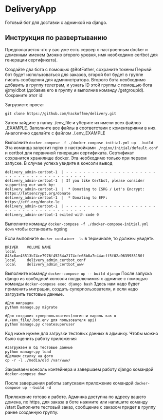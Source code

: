 # DeliveryApp
Готовый бот для доставки с админкой на django. 

## Инструкция по развертыванию 
Предполагается что у вас уже есть сервер с настроенным docker и доменным именем (можно второго уровня, имя необходимо certbot для генерации сертификата).

Создайте два бота с помощью @BotFather, сохраните токены
Перывй бот будет использоваться для заказов, второй бот будет в группе писать сообщения для администратора.
Второго бота необходимо добавить в группу телеграм, и узнать ID этой группы с помощью бота @myidbot (добавив его в группу и выполнив команду /getgroupid). Сохраните этот id

Загрузисте проект
```
git clone https://github.com/hackoffme/delivery.git
```
Затем зайдите в папку ./env_file и уберите из имени всех файлов _EXAMPLE. Заполните все файлы в соответствии с коментариями в них.
Аналогично сделайте с файлом ./.env_EXAMPLE

Выполните `docker-compose -f ./docker-compose-initial.yml up --build`
Эта команда запустит nginx с настройками `./nginx/initial/default.conf` и certbot для первичной генерации сертификата. Сертификат сохранится хранилище docker. Эта необходимо только при первом запуске. 
В случае успеха увидите в консоли вывод 
```
delivery_admin-certbot-1  | - - - - - - - - - - - - - - - - - - - - - - - - - - - - - - - - - - - - - - - -
delivery_admin-certbot-1  | If you like Certbot, please consider supporting our work by:
delivery_admin-certbot-1  |  * Donating to ISRG / Let's Encrypt:   https://letsencrypt.org/donate
delivery_admin-certbot-1  |  * Donating to EFF:                    https://eff.org/donate-le
delivery_admin-certbot-1  | - - - - - - - - - - - - - - - - - - - - - - - - - - - - - - - - - - - - - - - -
delivery_admin-certbot-1 exited with code 0
```

Выполните команду `docker-compose -f ./docker-compose-initial.yml down` чтобы остановить ngxing

Если выполните `docker container  ls` в терминале, то должны увидеть
```
DRIVER    VOLUME NAME
local     843c8ae43513b74ce7976f45234a2174cfe65b8a7e44acff5f02a9635935150f
local     delivery_admin_certbot_conf
local     delivery_admin_certbot_www
```

Выполните команду `docker-compose up -- build django`
После запуска django из свободной консоли полдключимся с админке с помощью команды `docker-compose exec django bash`
Здесь нам надо будет применить миграции, создать суперпользователя, и если надо загрузить тестовые данные.
```
#Для миграции
pythom manage.py migrate

#Для создания суперпользоателя(логин и пароль как в 
#./env_file/.bot.env для пользователя api)
python manage.py createsuperuser
```
Код ниже нужен для загрузки тестовых данных в админку. Чтобы можно было оценить работу приложения

```
#Загружаем в бд тестовые данные
python manage.py load
#Делаем ссылку на фото
cp -r -l ./media/old /var/www/
```

Закрываем консоль контейнера и завершаем работу django командой `docker-compose down`

После завершения работы запускаем приложение командой `docker-compose up --build -d`

Приложение готово к работе. Админка доступна по адресу вашего домена, по https, для заказа в боте нажмите или напишите команду /start
Выполните тестовый заказ, сообщение с заказом придет в группу ранее созданную группу.
